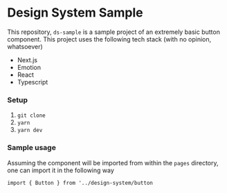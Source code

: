 # Design System Sample

This repository, `ds-sample` is a sample project of an extremely basic button component. This project uses the following tech stack (with no opinion, whatsoever)

- Next.js
- Emotion
- React
- Typescript

### Setup

1. `git clone`
2. `yarn`
3. `yarn dev`

### Sample usage

Assuming the component will be imported from within the `pages` directory, one can import it in the following way

`import { Button } from '../design-system/button`
